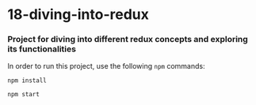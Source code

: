# 18-diving-into-redux

### Project for diving into different redux concepts and exploring its functionalities

In order to run this project, use the following `npm` commands:

`npm install`

`npm start`
